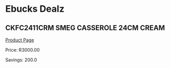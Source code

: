 
# Ebucks Dealz
## CKFC2411CRM SMEG CASSEROLE 24CM CREAM
[Product Page](https://www.ebucks.com/web/shop/productSelected.do?prodId=1170710464&catId=704983235)

Price: R3000.00

Savings: 200.0


	